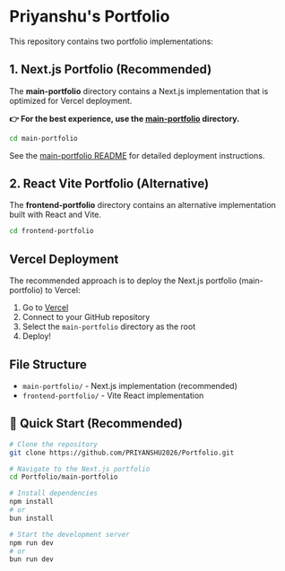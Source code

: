 # Priyanshu's Portfolio

This repository contains two portfolio implementations:

## 1. Next.js Portfolio (Recommended)

The **main-portfolio** directory contains a Next.js implementation that is optimized for Vercel deployment.

**👉 For the best experience, use the [main-portfolio](./main-portfolio) directory.**

```bash
cd main-portfolio
```

See the [main-portfolio README](./main-portfolio/README.md) for detailed deployment instructions.

## 2. React Vite Portfolio (Alternative)

The **frontend-portfolio** directory contains an alternative implementation built with React and Vite.

```bash
cd frontend-portfolio
```

## Vercel Deployment

The recommended approach is to deploy the Next.js portfolio (main-portfolio) to Vercel:

1. Go to [Vercel](https://vercel.com/import)
2. Connect to your GitHub repository
3. Select the `main-portfolio` directory as the root
4. Deploy!

## File Structure

- `main-portfolio/` - Next.js implementation (recommended)
- `frontend-portfolio/` - Vite React implementation

## 🚀 Quick Start (Recommended)

```bash
# Clone the repository
git clone https://github.com/PRIYANSHU2026/Portfolio.git

# Navigate to the Next.js portfolio
cd Portfolio/main-portfolio

# Install dependencies
npm install
# or
bun install

# Start the development server
npm run dev
# or
bun run dev
```
